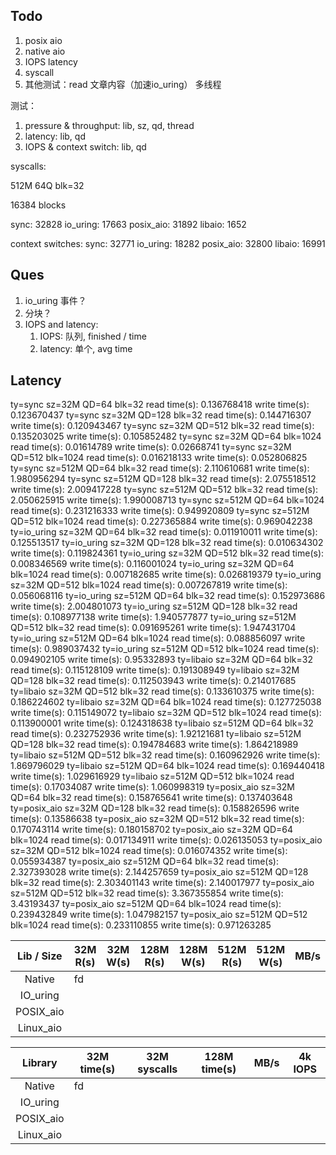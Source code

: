 ## Todo
1. posix aio
2. native aio
3. IOPS latency
4. syscall
5. 其他测试：read 文章内容（加速io_uring） 多线程

测试：
1. pressure & throughput: lib, sz, qd, thread
1. latency: lib, qd
2. IOPS & context switch: lib, qd 

syscalls:

512M 64Q blk=32

16384 blocks

sync: 32828
io_uring: 17663
posix_aio: 31892
libaio: 1652

context switches:
sync: 32771
io_uring: 18282
posix_aio: 32800
libaio: 16991

## Ques
1. io_uring 事件？
2. 分块？
3. IOPS and latency:
	1. IOPS: 队列, finished / time
	2. latency: 单个, avg time

## Latency

ty=sync sz=32M QD=64 blk=32
read time(s): 0.136768418
write time(s): 0.123670437
ty=sync sz=32M QD=128 blk=32
read time(s): 0.144716307
write time(s): 0.120943467
ty=sync sz=32M QD=512 blk=32
read time(s): 0.135203025
write time(s): 0.105852482
ty=sync sz=32M QD=64 blk=1024
read time(s): 0.01614789
write time(s): 0.02668741
ty=sync sz=32M QD=512 blk=1024
read time(s): 0.016218133
write time(s): 0.052806825
ty=sync sz=512M QD=64 blk=32
read time(s): 2.110610681
write time(s): 1.980956294
ty=sync sz=512M QD=128 blk=32
read time(s): 2.075518512
write time(s): 2.009417228
ty=sync sz=512M QD=512 blk=32
read time(s): 2.050625915
write time(s): 1.990008713
ty=sync sz=512M QD=64 blk=1024
read time(s): 0.231216333
write time(s): 0.949920809
ty=sync sz=512M QD=512 blk=1024
read time(s): 0.227365884
write time(s): 0.969042238
ty=io_uring sz=32M QD=64 blk=32
read time(s): 0.011910011
write time(s): 0.125513517
ty=io_uring sz=32M QD=128 blk=32
read time(s): 0.010634302
write time(s): 0.119824361
ty=io_uring sz=32M QD=512 blk=32
read time(s): 0.008346569
write time(s): 0.116001024
ty=io_uring sz=32M QD=64 blk=1024
read time(s): 0.007182685
write time(s): 0.026819379
ty=io_uring sz=32M QD=512 blk=1024
read time(s): 0.007267819
write time(s): 0.056068116
ty=io_uring sz=512M QD=64 blk=32
read time(s): 0.152973686
write time(s): 2.004801073
ty=io_uring sz=512M QD=128 blk=32
read time(s): 0.108977138
write time(s): 1.940577877
ty=io_uring sz=512M QD=512 blk=32
read time(s): 0.091695261
write time(s): 1.947431704
ty=io_uring sz=512M QD=64 blk=1024
read time(s): 0.088856097
write time(s): 0.989037432
ty=io_uring sz=512M QD=512 blk=1024
read time(s): 0.094902105
write time(s): 0.95332893
ty=libaio sz=32M QD=64 blk=32
read time(s): 0.115128109
write time(s): 0.191308949
ty=libaio sz=32M QD=128 blk=32
read time(s): 0.112503943
write time(s): 0.214017685
ty=libaio sz=32M QD=512 blk=32
read time(s): 0.133610375
write time(s): 0.186224602
ty=libaio sz=32M QD=64 blk=1024
read time(s): 0.127725038
write time(s): 0.115149072
ty=libaio sz=32M QD=512 blk=1024
read time(s): 0.113900001
write time(s): 0.124318638
ty=libaio sz=512M QD=64 blk=32
read time(s): 0.232752936
write time(s): 1.92121681
ty=libaio sz=512M QD=128 blk=32
read time(s): 0.194784683
write time(s): 1.864218989
ty=libaio sz=512M QD=512 blk=32
read time(s): 0.160962926
write time(s): 1.869796029
ty=libaio sz=512M QD=64 blk=1024
read time(s): 0.169440418
write time(s): 1.029616929
ty=libaio sz=512M QD=512 blk=1024
read time(s): 0.17034087
write time(s): 1.060998319
ty=posix_aio sz=32M QD=64 blk=32
read time(s): 0.158765641
write time(s): 0.137403648
ty=posix_aio sz=32M QD=128 blk=32
read time(s): 0.158826596
write time(s): 0.13586638
ty=posix_aio sz=32M QD=512 blk=32
read time(s): 0.170743114
write time(s): 0.180158702
ty=posix_aio sz=32M QD=64 blk=1024
read time(s): 0.017134911
write time(s): 0.026135053
ty=posix_aio sz=32M QD=512 blk=1024
read time(s): 0.016074352
write time(s): 0.055934387
ty=posix_aio sz=512M QD=64 blk=32
read time(s): 2.327393028
write time(s): 2.144257659
ty=posix_aio sz=512M QD=128 blk=32
read time(s): 2.303401143
write time(s): 2.140017977
ty=posix_aio sz=512M QD=512 blk=32
read time(s): 3.367355854
write time(s): 3.43193437
ty=posix_aio sz=512M QD=64 blk=1024
read time(s): 0.239432849
write time(s): 1.047982157
ty=posix_aio sz=512M QD=512 blk=1024
read time(s): 0.233110855
write time(s): 0.971263285

| Lib / Size | 32M R(s) | 32M W(s) | 128M R(s) | 128M W(s) | 512M R(s) | 512M W(s) | MB/s |
|:----------:|----------|----------|-----------|-----------|-----------|-----------|------|
|   Native   | fd       |          |           |           |           |           |      |
|  IO_uring  |          |          |           |           |           |           |      |
|  POSIX_aio |          |          |           |           |           |           |      |
|  Linux_aio |          |          |           |           |           |           |      |





|  Library  | 32M time(s) | 32M syscalls | 128M time(s) | MB/s | 4k IOPS |
|:---------:|-------------|--------------|--------------|------|---------|
|   Native  | fd          |              |              |      |         |
|  IO_uring |             |              |              |      |         |
| POSIX_aio |             |              |              |      |         |
| Linux_aio |             |              |              |      |         |

